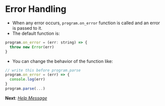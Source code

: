 # Error Handling

- When any error occurs, `program.on_error` function is called and an error is passed to it.
- The default function is:

```js
program.on_error = (err: string) => {
  throw new Error(err)
}
```

- You can change the behavior of the function like:

```js
// write this before program.parse
program.on_error = (err) => {
  console.log(err)
}
program.parse(...)
```

**Next**: *[Help Message](help_message.md)*